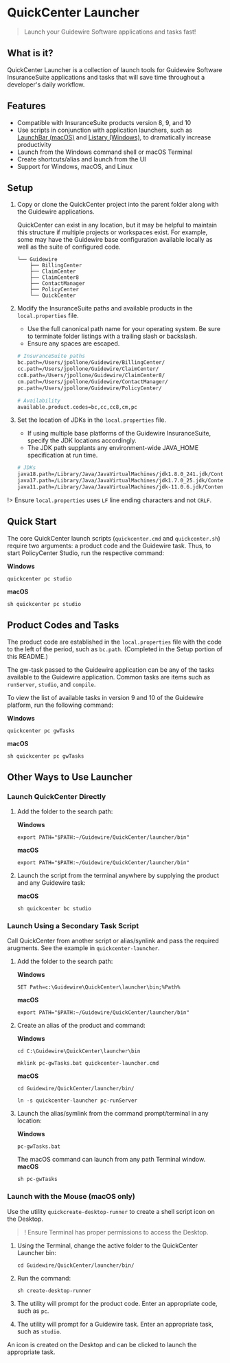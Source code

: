 # QuickCenter Launcher
> Launch your Guidewire Software applications and tasks fast!

## What is it?
QuickCenter Launcher is a collection of launch tools for Guidewire Software InsuranceSuite applications and tasks that will save time throughout a developer's daily workflow. 

## Features
- Compatible with InsuranceSuite products version 8, 9, and 10
- Use scripts in conjunction with application launchers, such as [LaunchBar (macOS)](https://www.obdev.at/products/launchbar/index.html) and [Listary (Windows)](https://www.listary.com/), to dramatically increase productivity
- Launch from the Windows command shell or macOS Terminal
- Create shortcuts/alias and launch from the UI
- Support for Windows, macOS, and Linux

## Setup

1. Copy or clone the QuickCenter project into the parent folder along with the Guidewire applications. 
   
    QuickCenter can exist in any location, but it may be helpful to maintain this structure if multiple projects or workspaces exist. For example, some may have the Guidewire base configuration available locally as well as the suite of configured code. 

    ```text
    └── Guidewire
        ├── BillingCenter
        ├── ClaimCenter
        ├── ClaimCenter8
        ├── ContactManager
        ├── PolicyCenter
        └── QuickCenter
    ```

2. Modify the InsuranceSuite paths and available products in the `local.properties` file. 

    - Use the full canonical path name for your operating system. Be sure to terminate folder listings with a trailing slash or backslash.
    - Ensure any spaces are escaped.

    ```bash
    # InsuranceSuite paths
    bc.path=/Users/jpollone/Guidewire/BillingCenter/
    cc.path=/Users/jpollone/Guidewire/ClaimCenter/
    cc8.path=/Users/jpollone/Guidewire/ClaimCenter8/
    cm.path=/Users/jpollone/Guidewire/ContactManager/
    pc.path=/Users/jpollone/Guidewire/PolicyCenter/

    # Availability 
    available.product.codes=bc,cc,cc8,cm,pc
    ```

3. Set the location of JDKs in the `local.properties` file. 

    - If using multiple base platforms of the Guidewire InsuranceSuite, specify the JDK locations accordingly.
    - The JDK path supplants any environment-wide JAVA_HOME specification at run time.

    ```bash
    # JDKs
    java18.path=/Library/Java/JavaVirtualMachines/jdk1.8.0_241.jdk/Contents/Home/
    java17.path=/Library/Java/JavaVirtualMachines/jdk1.7.0_25.jdk/Contents/Home/
    java11.path=/Library/Java/JavaVirtualMachines/jdk-11.0.6.jdk/Contents/Home/
    ```

!> Ensure ```local.properties``` uses ```LF``` line ending characters and not  ```CRLF```.


## Quick Start

The core QuickCenter launch scripts (`quickcenter.cmd` and `quickcenter.sh`) require two arguments: a product code and the Guidewire task. Thus, to start PolicyCenter Studio, run the respective command:

**Windows**

```quickcenter pc studio```

**macOS**

```sh quickcenter pc studio```


## Product Codes and Tasks
The product code are established in the ```local.properties``` file with the code to the left of the period, such as ```bc.path```. (Completed in the Setup portion of this README.)

The gw-task passed to the Guidewire application can be any of the tasks available to the Guidewire application. Common tasks are items such as ```runServer```, ```studio```, and ```compile```.

To view the list of available tasks in version 9 and 10 of the Guidewire platform, run the following command:

**Windows**

```quickcenter pc gwTasks```

**macOS**

```sh quickcenter pc gwTasks```

## Other Ways to Use Launcher

### Launch QuickCenter Directly

1. Add the folder to the search path:

    **Windows**

    ```export PATH="$PATH:~/Guidewire/QuickCenter/launcher/bin"```


    **macOS**

    ```export PATH="$PATH:~/Guidewire/QuickCenter/launcher/bin"```

2. Launch the script from the terminal anywhere by supplying the product and any Guidewire task:

    **macOS**

    ```sh quickcenter bc studio```

### Launch Using a Secondary Task Script

Call QuickCenter from another script or alias/synlink and pass the required arugments. See the example in `quickcenter-launcher`. 

1. Add the folder to the search path:

    **Windows**

    ```SET Path=c:\Guidewire\QuickCenter\launcher\bin;%Path%```

    **macOS**

    ```export PATH="$PATH:~/Guidewire/QuickCenter/launcher/bin"```

2. Create an alias of the product and command:

    **Windows**

    ```cd C:\Guidewire\QuickCenter\launcher\bin```

    ```mklink pc-gwTasks.bat quickcenter-launcher.cmd```

    **macOS**

    ```cd Guidewire/QuickCenter/launcher/bin/```

    ```ln -s quickcenter-launcher pc-runServer```

3. Launch the alias/symlink from the command prompt/terminal in any location:

    **Windows**

    ```pc-gwTasks.bat```

    The macOS command can launch from any path Terminal window.
    **macOS**

    ```sh pc-gwTasks```


### Launch with the Mouse (macOS only)

Use the utility `quickcreate-desktop-runner` to create a shell script icon on the Desktop.

>! Ensure Terminal has proper permissions to access the Desktop.

1. Using the Terminal, change the active folder to the QuickCenter Launcher bin: 

    ```cd Guidewire/QuickCenter/launcher/bin/```

2. Run the command: 

    ```sh create-desktop-runner```

3. The utility will prompt for the product code. Enter an appropriate code, such as ```pc```.

4. The utility will prompt for a Guidewire task. Enter an appropriate task, such as ```studio```.

An icon is created on the Desktop and can be clicked to launch the appropriate task.
